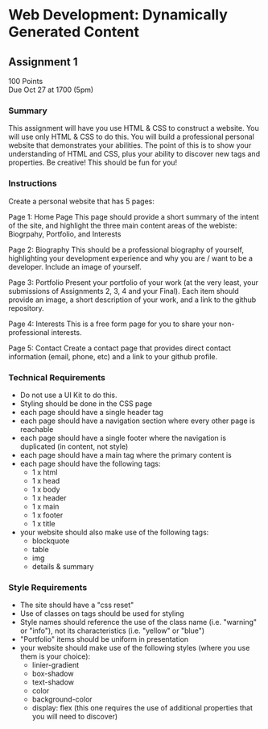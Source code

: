 # Web Development: Dynamically Generated Content 
## Assignment 1

100 Points<br/>
Due Oct 27 at 1700 (5pm)

### Summary
This assignment will have you use HTML & CSS to construct a website. You will use only HTML & CSS to do this. You will build a professional personal website that demonstrates your abilities. The point of this is to show your understanding of HTML and CSS, plus your ability to discover new tags and properties. Be creative! This should be fun for you!

### Instructions

Create a personal website that has 5 pages:

Page 1: Home Page
This page should provide a short summary of the intent of the site, and highlight the three main content areas of the webiste: Biogrpahy, Portfolio, and Interests

Page 2: Biography
This should be a professional biography of yourself, highlighting your development experience and why you are / want to be a developer. Include an image of yourself.

Page 3: Portfolio
Present your portfolio of your work (at the very least, your submissions of Assignments 2, 3, 4 and your Final). Each item should provide an image, a short description of your work, and a link to the github repository.

Page 4: Interests
This is a free form page for you to share your non-professional interests.

Page 5: Contact
Create a contact page that provides direct contact information (email, phone, etc) and a link to your github profile.

### Technical Requirements

  - Do not use a UI Kit to do this.
  - Styling should be done in the CSS page
  - each page should have a single header tag
  - each page should have a navigation section where every other page is reachable
  - each page should have a single footer where the navigation is duplicated (in content, not style)
  - each page should have a main tag where the primary content is
  - each page should have the following tags:
    - 1 x html
    - 1 x head
    - 1 x body
    - 1 x header
    - 1 x main
    - 1 x footer
    - 1 x title
  - your website should also make use of the following tags:
    - blockquote
    - table
    - img
    - details & summary
  
### Style Requirements

  - The site should have a "css reset"
  - Use of classes on tags should be used for styling
  - Style names should reference the use of the class name (i.e. "warning" or "info"), not its characteristics (i.e. "yellow" or "blue")
  - "Portfolio" items should be uniform in presentation
  - your website should make use of the following styles (where you use them is your choice):
    - linier-gradient
    - box-shadow
    - text-shadow
    - color
    - background-color
    - display: flex (this one requires the use of additional properties that you will need to discover)
    
